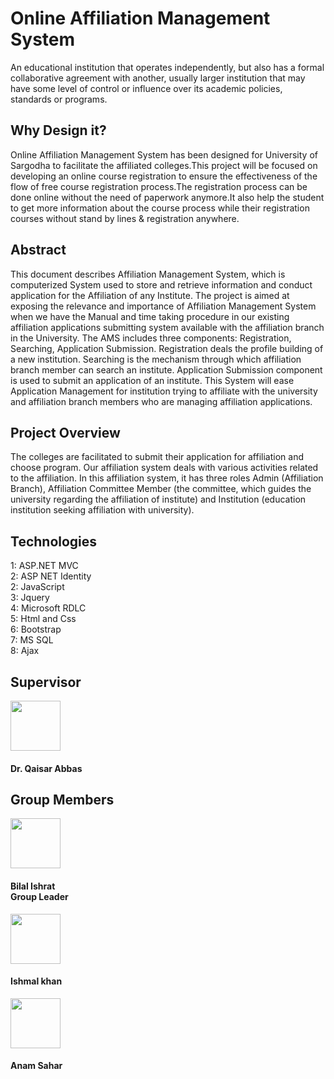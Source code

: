 <h1 style="text-center">Online Affiliation Management System</h1>
An educational institution that operates independently, but also has a formal collaborative agreement with another, usually larger institution that may have some level of control or influence over its academic policies, standards or programs. 

<h2>Why Design it?</h2>

Online Affiliation Management System has been designed for University of Sargodha to facilitate the affiliated colleges.This project will be focused on developing an online course registration to ensure the effectiveness of the flow of free course registration process.The registration process can be done online without the need of paperwork anymore.It also help the student to get more information about the course process while their registration courses without stand by lines & registration anywhere.

<h2>Abstract</h2>

This document describes Affiliation Management System, which is computerized System used to store and retrieve information and conduct application for the Affiliation of any Institute. The project is aimed at exposing the relevance and importance of Affiliation Management System when we have the Manual and time taking procedure in our existing affiliation applications submitting system available with the affiliation branch in the University. The AMS includes three components: Registration, Searching, Application Submission. Registration deals the profile building of a new institution. Searching is the mechanism through which affiliation branch member can search an institute. Application Submission component is used to submit an application of an institute. This System will ease Application Management for institution trying to affiliate with the university and affiliation branch members who are managing affiliation applications.

<h2>Project Overview</h2>

The colleges are facilitated to submit their application for affiliation and choose program. Our affiliation system deals with various activities related to the affiliation. In this affiliation system, it has three roles Admin (Affiliation Branch), Affiliation Committee Member (the committee, which guides the university regarding the affiliation of institute) and Institution (education institution seeking affiliation with university).

 
<h2>Technologies</h2>
1: ASP.NET MVC <br/>
2: ASP NET Identity<br/> 
2: JavaScript<br/>
3: Jquery<br/>
4: Microsoft RDLC <br/>
5: Html and Css <br/>
6: Bootstrap <br/>
7: MS SQL<br/>
8: Ajax<br/>

<h2>Supervisor</h2>
<img style = "width:80px; height 50px;" src ="https://uosgit.github.io/UOS/qas1.png">
<h4>Dr. Qaisar Abbas</h4>
<h2>Group Members </h2>
<img style = "width:80px; height 50px;" src ="https://uosgit.github.io/UOS/MuhammadBilalIshratpic.jpeg">
<h4>Bilal Ishrat <br/>
 Group Leader
</h4>
<img style = "width:80px; height 50px;" src ="https://uosgit.github.io/UOS/Ishmalkhan (2).jpeg">
<h4>Ishmal khan</h4>
<img style = "width:80px; height 50px;" src ="">
<h4> Anam Sahar </h4>

